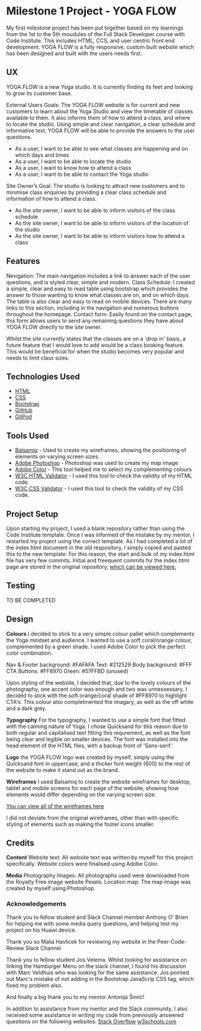 # Milestone 1 Project - YOGA FLOW

My first milestone project has been put together based on my learnings from the 1st to the 5th moudules of the Full Stack Developer course with Code Institute. This includes HTML, CCS, and user centric front end development.
YOGA FLOW is a fully responsive, custom built website which has been designed and built with the users needs first.

## UX
YOGA FLOW is a new Yoga studio. It is currently finding its feet and looking to grow its customer base.

External Users Goals: The YOGA FLOW website is for current and new customers to learn about the Yoga Studio and view the timetable of classes available to them. It also informs them of how to attend a class, and where to locate the studio.
Using simple and clear navigation, a clear schedule and informative text, YOGA FLOW will be able to provide the answers to the user questions.

* As a user, I want to be able to see what classes are happening and on which days and times
* As a user, I want to be able to locate the studio
* As a user, I want to know how to attend a class
* As a user, I want to be able to contact the Yoga studio

Site Owner’s Goal: The studio is looking to attract new customers and to minimise class enquiries by providing a clear class schedule and information of how to attend a class.
* As the site owner, I want to be able to inform visitors of the class schedule
* As the site owner, I want to be able to inform visitors of the location of the studio
* As the site owner, I want to be able to inform visitors how to attend a class


## Features
Nevigation: The main navigation includes a link to answer each of the user questions, and is styled clear, simple and modern.
Class Schedule: I created a simple, clear and easy to read table using bootstrap which provides the answer to those wanting to know what classes are on, and on which days. The table is also clear and easy to read on mobile devices. There are many links to this section, including in the navigation and numerous buttons throughout the homepage.
Contact form: Easily found on the contact page, this form allows users to send any remaining questions they have about YOGA FLOW directly to the site owner.

Whilst the site currently states that the classes are on a 'drop in' basis, a future feature that I would love to add would be a class booking feature. This would be beneficial for when the studio becomes very popular and needs to limit class sizes.

## Technologies Used
* [HTML](http://google.com)
* [CSS](http://google.com) 
* [Bootstrap](http://google.com)
* [GitHub](http://google.com)
* [GitPod](http://google.com)


## Tools Used
* [Balsamiq](https://balsamiq.com/) - Used to create my wireframes, showing the positioning of elements on varying screen sizes.
* [Adobe Photoshop](http://google.com) - Photoshop was used to create my map image
* [Adobe Color](http://google.com) - This tool helped me to select my complementing colours
* [W3C HTML Validator](https://validator.w3.org/) - I used this tool to check the validity of my HTML code.
* [W3C CSS Validator](https://jigsaw.w3.org/css-validator/) - I used this tool to check the validity of my CSS code.


## Project Setup
Upon starting my project, I used a blank repository rather than using the Code Institute template. Once I was informed of the mistake by my mentor, I restarted my project using the correct template.
As I had completed a lot of the index.html document in the old respository, I simply copied and pasted this to the new template. For this reason, the start and bulk of my index.html file has very few commits.
Initial and freequent commits for the index.html page are stored in the original repository, [which can be viewed here.](https://github.com/michellelclement/yoga-flow)


## Testing
TO BE COMPLETED

## Design

**Colours** 
I decided to stick to a very simple colour pallet which complements the Yoga mindset and audience. I wanted to use a soft coral/orange colour, complemented by a green shade. I used Adobe Color to pick the perfect color combination. 

Nav & Footer background: #FAFAFA 
Text: #212529
Body background: #FFF
CTA Buttons: #FF8970
Green: #57FFBD (unused)

Upon styling of the website, I decided that, due to the lovely colours of the photography, one accent color was enough and two was unnessessary. I decided to stick with the soft orange/coral shade of #FF8970 to highlight CTA's. This colour also completmented the imagary, as well as the off white and a dark grey.

**Typography** 
For the typography, I wanted to use a simple font that fitted with the calming nature of Yoga. I chose Quicksand for this reason due to both regular and capitalised text fitting this requrement, as well as the font being clear and legible on smaller devices. The font was installed into the head element of the HTML files, with a backup front of 'Sans-serif.'

**Logo**
the YOGA FLOW logo was created by myself, simply using the Quicksand font in uppercase, and a thicker font weight (600) to the rest of the website to make it stand out as the brand.

**Wireframes**
I used Balsamiq to create the website wireframes for desktop, tablet and mobile screens for each page of the website, showing how elements would differ depending on the varying screen size.

[You can view all of the wireframes here](wireframes/wireframes-yoga-flow.pdf)

I did not deviate from the original wireframes, other than with specific styling of elements such as making the footer icons smaller. 


## Credits

**Content**
Website text: All website text was written by myself for this project specifically.
Website colors were finalised using Adobe Color.

**Media**
Photography Images: All photographs used were downloaded from the Royalty Free image website Pexels.
Location map: The map image was created by myself using Photoshop.

### Acknowledgements

Thank you to fellow student and Slack Channel member Anthony O' Brien for helping me with some media query questions, and helping test my project on his Huawi device.

Thank you so Malia Havlicek for reviewing my website in the Peer-Code-Review Slack Channel

Thank you to fellow student Jos Velema. Whilst looking for assistance on linking the Hamburger Menu on the slack channel, I found his discussion with Marc Veldhuis who was looking for the same assistance. Jos pointed out Marc's mistake of not adding in the Bootstrap JavaScrip CSS tag, which fixed my problem also.

And finally a big thank you to my mentor Antonija Šimić!

In addition to assistance from my mentor and the Slack community, I also received some assistance in writing my code from previously answered questions on the following websites:
[Stack Overflow](https://stackoverflow.com/)
[w3schools.com](https://www.w3schools.com/)